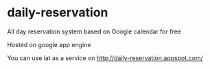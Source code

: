 daily-reservation
=================

All day reservation system based on Google calendar for free

Hosted on google app engine

You can use iat as a service on http://daily-reservation.appspot.com/
